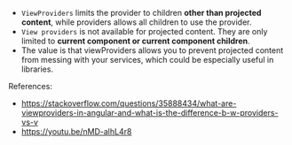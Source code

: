 - `ViewProviders` limits the provider to children __other than projected content__, while providers allows all children to use the provider. 
- `View providers` is not available for projected content. They are only limited to __current component or current component children__.
- The value is that viewProviders allows you to prevent projected content from messing with your services, which could be especially useful in libraries.

References: 
- https://stackoverflow.com/questions/35888434/what-are-viewproviders-in-angular-and-what-is-the-difference-b-w-providers-vs-v
- https://youtu.be/nMD-alhL4r8
